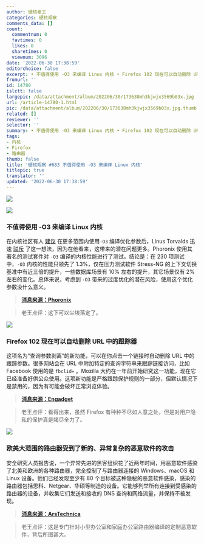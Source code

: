 ```yaml
---
author: 硬核老王
categories: 硬核观察
comments_data: []
count:
  commentnum: 0
  favtimes: 0
  likes: 0
  sharetimes: 0
  viewnum: 3096
date: '2022-06-30 17:38:59'
editorchoice: false
excerpt: • 不值得使用 -O3 来编译 Linux 内核 • Firefox 102 现在可以自动删除 URL 中的跟踪器 • 欧美大范围的路由器受到了新的、异常复杂的恶意软件的攻击
fromurl: ''
id: 14780
islctt: false
largepic: /data/attachment/album/202206/30/173638mh3kjwjx3569b03x.jpg
url: /article-14780-1.html
pic: /data/attachment/album/202206/30/173638mh3kjwjx3569b03x.jpg.thumb.jpg
related: []
reviewer: ''
selector: ''
summary: • 不值得使用 -O3 来编译 Linux 内核 • Firefox 102 现在可以自动删除 URL 中的跟踪器 • 欧美大范围的路由器受到了新的、异常复杂的恶意软件的攻击
tags:
- 内核
- Firefox
- 路由器
thumb: false
title: '硬核观察 #683 不值得使用 -O3 来编译 Linux 内核'
titlepic: true
translator: ''
updated: '2022-06-30 17:38:59'
---
```


![](/data/attachment/album/202206/30/173638mh3kjwjx3569b03x.jpg)


![](/data/attachment/album/202206/30/173649mm99bkdw37z97ebk.jpg)


### 不值得使用 -O3 来编译 Linux 内核


在内核社区有人 [建议](/article-14749-1.html) 在更多范围内使用`-O3` 编译优化参数后，Linus Torvalds 迅速 [驳斥](/article-14762-1.html) 了这一想法，因为在他看来，这带来的潜在问题更多。Phoronix 使用其著名的测试套件对 `-O3` 编译的内核性能进行了测试。结论是：在 230 项测试中，`-O3` 内核的性能只领先了 1.3%，仅在压力测试软件 Stress-NG 的上下文切换基准中有近三倍的提升，一些数据库场景有 10% 左右的提升，其它场景仅有 2% 左右的变化。总体来说，考虑到 `-O3` 带来的过度优化的潜在风险，使用这个优化参数没什么意义。



> 
> **[消息来源：Phoronix](https://www.phoronix.com/scan.php?page=article&item=linux-kernel-o3)**
> 
> 
> 



> 
> 老王点评：这下可以尘埃落定了。
> 
> 
> 


![](/data/attachment/album/202206/30/173659gyymhlqmdcmvydmh.jpg)


### Firefox 102 现在可以自动删除 URL 中的跟踪器


这项名为“查询参数剥离”的新功能，可以在你点击一个链接时自动删除 URL 中的跟踪参数。很多网站会在 URL 中附加特定的查询字符串来跟踪链接访问，比如 Facebook 使用的是 `fbclid=` 。Mozilla 大约在一年前开始研究这一功能，现在它已经准备好供公众使用。这项新功能是严格跟踪保护规则的一部分，但默认情况下是禁用的，因为有可能会破坏正常浏览体验。



> 
> **[消息来源：Engadget](https://www.engadget.com/firefox-can-now-automatically-remove-tracking-from-ur-ls-115228742.html)**
> 
> 
> 



> 
> 老王点评：看得出来，虽然 Firefox 有种种不尽如人意之处，但是对用户隐私的保护真是竭尽全力了。
> 
> 
> 


![](/data/attachment/album/202206/30/173711eknx9n7eqgqelqfx.jpg)


### 欧美大范围的路由器受到了新的、异常复杂的恶意软件的攻击


安全研究人员报告说，一个异常先进的黑客组织花了近两年时间，用恶意软件感染了北美和欧洲的各种路由器，完全控制了与路由器连接的 Windows、macOS 和 Linux 设备。他们已经发现至少有 80 个目标被这种隐秘的恶意软件感染，感染的路由器包括思科、Netgear、华硕等制造的设备。它能够列举所有连接到受感染的路由器的设备，并收集它们发送和接收的 DNS 查询和网络流量，并保持不被发现。



> 
> **[消息来源：ArsTechnica](https://arstechnica.com/information-technology/2022/06/a-wide-range-of-routers-are-under-attack-by-new-unusually-sophisticated-malware/)**
> 
> 
> 



> 
> 老王点评：这是专门针对小型办公室和家庭办公室路由器编译的定制恶意软件，背后所图甚大。
> 
> 
>